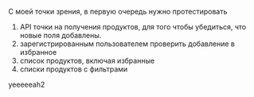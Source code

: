 С моей точки зрения, в первую очередь нужно протестировать
1) API точки на получения продуктов, для того чтобы убедиться, 
что новые поля добавлены. 
2) зарегистрированным пользователем проверить добавление в избранное
3) список продуктов, включая избранные
4) списки продуктов с фильтрами


yeeeeeah2
